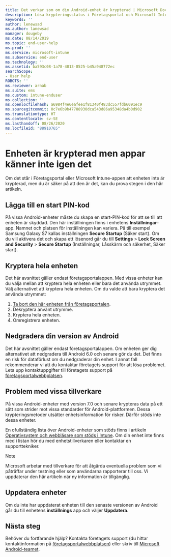 ```yaml
---
title: Det verkar som om din Android-enhet är krypterad | Microsoft Docs
description: Lösa krypteringsstatus i Företagsportal och Microsoft Intune-appen
keywords: ''
author: lenewsad
ms.author: lanewsad
manager: dougeby
ms.date: 08/14/2019
ms.topic: end-user-help
ms.prod: ''
ms.service: microsoft-intune
ms.subservice: end-user
ms.technology: ''
ms.assetid: ba593c08-1a78-4013-8525-b45a948772ec
searchScope:
- User help
ROBOTS: ''
ms.reviewer: arnab
ms.suite: ems
ms.custom: intune-enduser
ms.collection: ''
ms.openlocfilehash: a6984f4e6eafee1f81340f483dc557fdb6091ec9
ms.sourcegitcommit: 0c7e6b9b47788930dca543d86a95348da4b0d902
ms.translationtype: HT
ms.contentlocale: sv-SE
ms.lasthandoff: 08/26/2020
ms.locfileid: "88910765"
---
```

# <a name="device-encrypted-but-apps-say-otherwise"></a>Enheten är krypterad men appar känner inte igen det

Om det står i Företagsportal eller Microsoft Intune-appen att enheten inte är krypterad, men du är säker på att den är det, kan du prova stegen i den här artikeln.  

## <a name="add-a-startup-pin"></a>Lägga till en start PIN-kod

På vissa Android-enheter måste du skapa en start-PIN-kod för att se till att enheten är skyddad. Den här inställningen finns i enhetens **Inställningar**-app. Namnet och platsen för inställningen kan variera. På till exempel Samsung Galaxy S7 kallas inställningen **Secure Startup** (Säker start). Om du vill aktivera det och skapa ett lösenord går du till **Settings** > **Lock Screen and Security** > **Secure Startup** (Inställningar, Låsskärm och säkerhet, Säker start).  

## <a name="encrypt-the-entire-device"></a>Kryptera hela enheten

Det här avsnittet gäller endast företagsportalappen. Med vissa enheter kan du välja mellan att kryptera hela enheten eller bara det använda utrymmet. Välj alternativet att kryptera hela enheten. Om du valde att bara kryptera det använda utrymmet:

1. [Ta bort den här enheten från företagsportalen](unenroll-your-device-from-intune-android.md).
2. Dekryptera använt utrymme.  
3. Kryptera hela enheten.  
4. Omregistrera enheten.  

## <a name="downgrade-your-version-of-android"></a>Nedgradera din version av Android

Det här avsnittet gäller endast företagsportalappen. Om enheten ger dig alternativet att nedgradera till Android 6.0 och senare gör du det. Det finns en risk för dataförlust om du nedgraderar din enhet. I annat fall rekommenderar vi att du kontaktar företagets support för att lösa problemet. Leta upp kontaktuppgifter till företagets support på [företagsportalwebbplatsen](https://go.microsoft.com/fwlink/?linkid=2010980).  

## <a name="specific-manufacturer-issues"></a>Problem med vissa tillverkare

På vissa Android-enheter med version 7.0 och senare krypteras data på ett sätt som strider mot vissa standarder för Android-plattformen. Dessa krypteringsmetoder utsätter enhetsinformation för risker. Därför stöds inte dessa enheter.

En ofullständig lista över Android-enheter som stöds finns i artikeln [Operativsystem och webbläsare som stöds i Intune](/intune/fundamentals/supported-devices-browsers#supported-samsung-knox-standard-devices). Om din enhet inte finns med i listan hör du med enhetstillverkaren eller kontaktar en supporttekniker.

> [!Note]
> Microsoft arbetar med tillverkare för att åtgärda eventuella problem som vi påträffar under testning eller som användarna rapporterar till oss. Vi uppdaterar den här artikeln när ny information är tillgänglig.

## <a name="update-devices"></a>Uppdatera enheter

Om du inte har uppdaterat enheten till den senaste versionen av Android går du till enhetens **inställnings** app och väljer **Uppdatera**.  

## <a name="next-steps"></a>Nästa steg

Behöver du fortfarande hjälp? Kontakta företagets support (du hittar kontaktinformation på [företagsportalwebbplatsen](https://go.microsoft.com/fwlink/?linkid=2010980)) eller skriv till <a href="mailto:wintunedroidfbk@microsoft.com?subject=I'm having trouble with enrolling my Android device&body=Describe the issue you're experiencing here.">Microsoft Android-teamet</a>.